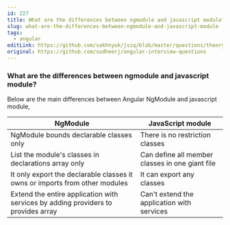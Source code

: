 ```yaml
---
id: 227
title: What are the differences between ngmodule and javascript module?
slug: what-are-the-differences-between-ngmodule-and-javascript-module
tags:
  - angular
editLink: https://github.com/sakhnyuk/jsiq/blob/master/questions/theory/angular/227.md
original: https://github.com/sudheerj/angular-interview-questions
---
```


### What are the differences between ngmodule and javascript module?

Below are the main differences between Angular NgModule and javascript module,

| NgModule | JavaScript module |
| --- | --- |
| NgModule bounds declarable classes only | There is no restriction classes |
| List the module's classes in declarations array only | Can define all member classes in one giant file |
| It only export the declarable classes it owns or imports from other modules | It can export any classes |
| Extend the entire application with services by adding providers to provides array | Can't extend the application with services |